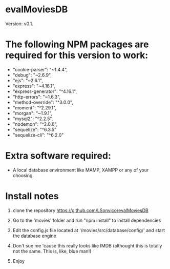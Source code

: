 # evalMoviesDB
Version: v0.1.  
# The following NPM packages are required for this version to work:
- "cookie-parser": "~1.4.4",
- "debug": "~2.6.9",
- "ejs": "~2.6.1",
- "express": "~4.16.1",
- "express-generator": "^4.16.1",
- "http-errors": "~1.6.3",
- "method-override": "^3.0.0",
- "moment": "^2.29.1",
- "morgan": "~1.9.1",
- "mysql2": "^2.2.5",
- "nodemon": "^2.0.6",
- "sequelize": "^6.3.5"
- "sequelize-cli": "^6.2.0"
# Extra software required:
- A local database environment like MAMP, XAMPP or any of your choosing.


# Install notes

1) clone the repository https://github.com/LSonvico/evalMoviesDB

2) Go to the 'movies' folder and run "npm install" to install dependencies

3) Edit the config.js file located at '/movies/src/database/config/' and start the database engine

4) Don't sue me 'cause this really looks like IMDB (althought this is totally not the same. This is, like, blue man!)

5) Enjoy



